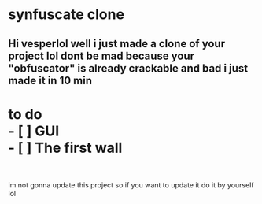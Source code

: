 # synfuscate clone 
Hi <strong>vesperlol</strong> well i just made a clone of your project lol dont be mad because your "obfuscator" is already crackable and bad i just made it in 10 min
----
 <h1>to do<br>
- [ ] GUI<br>
- [ ] The first wall</h1>
 <br>
 <p>im not gonna update this project so if you want to update it do it by yourself lol</p>
